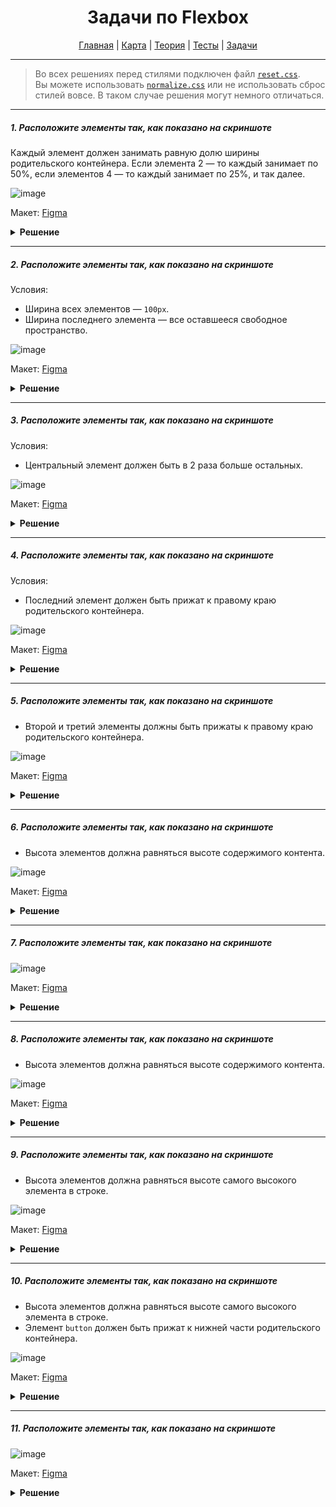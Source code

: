 <div align="center">

# Задачи по Flexbox

[Главная](https://github.com/dollaween/junior-roadmap/)
|
[Карта](/roadmap/README.md)
|
[Теория](/theory/README.md)
|
[Тесты](/tests/README.md)
|
[Задачи](/tasks/README.md)

</div>

---

> Во всех решениях перед стилями подключен файл [`reset.css`](https://meyerweb.com/eric/tools/css/reset/).  
> Вы можете использовать [`normalize.css`](https://necolas.github.io/normalize.css/) или не использовать сброс стилей вовсе. В таком случае решения могут немного отличаться.

---

##### 1. Расположите элементы так, как показано на скриншоте

Каждый элемент должен занимать равную долю ширины родительского контейнера. Если элемента 2 — то каждый занимает по 50%, если элементов 4 — то каждый занимает по 25%, и так далее.

![image](https://user-images.githubusercontent.com/48933270/122962479-21c04e80-d38e-11eb-8cdb-450c695feda9.png)

Макет: [Figma](https://www.figma.com/file/PnnS2RDlKkxS20vZGoKTRy/Tasks?node-id=2%3A17)

<details><summary><b>Решение</b></summary>
<p>

```html
<div class="container">
  <div class="item"></div>
  <div class="item"></div>
  <div class="item"></div>
  <div class="item"></div>
</div>
```

```css
.container {
  display: flex;
}

.item {
  height: 120px;
  background: #69c0ff;
  border: 10px solid #1890ff;
  flex-grow: 1;
}
```

</p>
</details>

---

##### 2. Расположите элементы так, как показано на скриншоте

Условия:
- Ширина всех элементов — `100px`.
- Ширина последнего элемента — все оставшееся свободное пространство.

![image](https://user-images.githubusercontent.com/48933270/122962645-4d433900-d38e-11eb-9e14-50fea309fd73.png)

Макет: [Figma](https://www.figma.com/file/PnnS2RDlKkxS20vZGoKTRy/Tasks?node-id=2%3A18)

<details><summary><b>Решение</b></summary>
<p>

```html
<div class="container">
  <div class="item"></div>
  <div class="item"></div>
  <div class="item"></div>
  <div class="item"></div>
</div>
```

```css
.container {
  display: flex;
}

.item {
  width: 100px;
  height: 120px;
  background: #69c0ff;
  border: 10px solid #1890ff;
}

.item:last-child {
  flex-grow: 1;
  background: #ffc069;
  border-color: #fa8c16;
}
```

</p>
</details>

---

##### 3. Расположите элементы так, как показано на скриншоте

Условия:
- Центральный элемент должен быть в 2 раза больше остальных.

![image](https://user-images.githubusercontent.com/48933270/122963210-bd51bf00-d38e-11eb-895a-a73d7eb7e720.png)

Макет: [Figma](https://www.figma.com/file/PnnS2RDlKkxS20vZGoKTRy/Tasks?node-id=2%3A19)

<details><summary><b>Решение</b></summary>
<p>

```html
<div class="container">
  <div class="item"></div>
  <div class="item"></div>
  <div class="item"></div>
</div>
```

```css
.container {
  display: flex;
}

.item {
  height: 120px;
  background: #69c0ff;
  border: 10px solid #1890ff;
  flex-grow: 1;
}

.item:nth-child(2) {
  background: #ffc069;
  border-color: #fa8c16;
  flex-grow: 2;
}
```

</p>
</details>

---

##### 4. Расположите элементы так, как показано на скриншоте

Условия:
- Последний элемент должен быть прижат к правому краю родительского контейнера.

![image](https://user-images.githubusercontent.com/48933270/122963665-29ccbe00-d38f-11eb-95ce-a541b5e4a90d.png)

Макет: [Figma](https://www.figma.com/file/PnnS2RDlKkxS20vZGoKTRy/Tasks?node-id=2%3A20)

<details><summary><b>Решение</b></summary>
<p>

```html
<div class="container">
  <div class="item"></div>
  <div class="item"></div>
  <div class="item"></div>
  <div class="item"></div>
</div>
```

```css
.container {
  display: flex;
}

.item {
  width: 100px;
  height: 120px;
  background: #69c0ff;
  border: 10px solid #1890ff;
}

.item:last-child {
  background: #ffc069;
  border-color: #fa8c16;
  margin-left: auto;
}
```

</p>
</details>

---

##### 5. Расположите элементы так, как показано на скриншоте

- Второй и третий элементы должны быть прижаты к правому краю родительского контейнера.

![image](https://user-images.githubusercontent.com/48933270/122964551-0eae7e00-d390-11eb-8bf1-19be4720b871.png)

Макет: [Figma](https://www.figma.com/file/PnnS2RDlKkxS20vZGoKTRy/Tasks?node-id=2%3A22)

<details><summary><b>Решение</b></summary>
<p>

```html
<div class="container">
  <div class="item"></div>
  <div class="item"></div>
  <div class="item"></div>
  <div class="item"></div>
</div>
```

```css
.container {
  display: flex;
}

.item {
  width: 100px;
  height: 120px;
  background: #69c0ff;
  border: 10px solid #1890ff;
}

.item:nth-child(3),
.item:last-child {
  background: #ffc069;
  border-color: #fa8c16;
}

.item:nth-child(3) {
  margin-left: auto;
}
```

</p>
</details>

---

##### 6. Расположите элементы так, как показано на скриншоте

- Высота элементов должна равняться высоте содержимого контента.

![image](https://user-images.githubusercontent.com/48933270/122967861-9a75d980-d393-11eb-9d5f-2719a5a063f2.png)

Макет: [Figma](https://www.figma.com/file/PnnS2RDlKkxS20vZGoKTRy/Tasks?node-id=2%3A21)

<details><summary><b>Решение</b></summary>
<p>

```html
<div class="container">
  <div class="item">First item</div>
  <div class="item">Second item, which has 2 lines</div>
  <div class="item">Third item, which has exactly three lines</div>
  <div class="item">Last item, which can be more than one or two or three lines</div>
</div>
```

```css
body {
  font-family: Arial, sans-serif;
  font-size: 14px;
  line-height: 16px;
}

.container {
  display: flex;
  align-items: flex-start;
  width: 600px;
}

.item {
  width: 25%;
  padding: 10px;
  box-sizing: border-box;
  text-align: center;
  color: #fff;
  background: #69c0ff;
  border: 10px solid #1890ff;
}
```

</p>
</details>

---

##### 7. Расположите элементы так, как показано на скриншоте

![image](https://user-images.githubusercontent.com/48933270/122968049-cabd7800-d393-11eb-9292-d06b02ef310a.png)

Макет: [Figma](https://www.figma.com/file/PnnS2RDlKkxS20vZGoKTRy/Tasks?node-id=2%3A24)

<details><summary><b>Решение</b></summary>
<p>

```html
<div class="container">
  <div class="item">First item</div>
  <div class="item">Second item, which has 2 lines</div>
  <div class="item">Third item, which has exactly three lines</div>
  <div class="item">Last item, which can be more than one or two or three lines</div>
</div>
```

```css
body {
  font-family: Arial, sans-serif;
  font-size: 14px;
  line-height: 16px;
}

.container {
  display: flex;
  align-items: center;
  width: 600px;
}

.item {
  width: 25%;
  padding: 10px;
  box-sizing: border-box;
  text-align: center;
  color: #fff;
  background: #69c0ff;
  border: 10px solid #1890ff;
}
```

</p>
</details>

---

##### 8. Расположите элементы так, как показано на скриншоте

- Высота элементов должна равняться высоте содержимого контента.

![image](https://user-images.githubusercontent.com/48933270/122972667-0f97dd80-d399-11eb-831b-788003545318.png)

Макет: [Figma](https://www.figma.com/file/PnnS2RDlKkxS20vZGoKTRy/Tasks?node-id=2%3A23)

<details><summary><b>Решение</b></summary>
<p>

```html
<div class="container">
  <div class="item">Lorem ipsum</div>
  <div class="item">Lorem ipsum dolor sit amet, consectetur adipisicing elit</div>
  <div class="item">Lorem ipsum dolor sit amet, consectetur</div>
  <div class="item">Lorem ipsum dolor sit amet</div>
</div>
```

```css
body {
  font-family: Arial, sans-serif;
  font-size: 14px;
  line-height: 16px;
}

.container {
  width: 600px;
  display: flex;
  align-items: flex-start;
  flex-wrap: wrap;
  gap: 10px;
}

.item {
  width: calc(50% - 5px);
  padding: 10px;
  box-sizing: border-box;
  text-align: center;
  color: #fff;
  background: #69c0ff;
  border: 10px solid #1890ff;
}
```

</p>
</details>

---

##### 9. Расположите элементы так, как показано на скриншоте

- Высота элементов должна равняться высоте самого высокого элемента в строке.

![image](https://user-images.githubusercontent.com/48933270/122972968-630a2b80-d399-11eb-9f85-55fe8e769b4b.png)

Макет: [Figma](https://www.figma.com/file/PnnS2RDlKkxS20vZGoKTRy/Tasks?node-id=2%3A26)

<details><summary><b>Решение</b></summary>
<p>

```html
<div class="container">
  <div class="item">Lorem ipsum</div>
  <div class="item">Lorem ipsum dolor sit amet, consectetur adipisicing elit</div>
  <div class="item">Lorem ipsum dolor sit amet, consectetur adipisicing elit. Ad, aspernatur delectus distinctio dolore dolorem</div>
  <div class="item">Lorem ipsum dolor sit amet</div>
</div>
```

```css
body {
  font-family: Arial, sans-serif;
  font-size: 14px;
  line-height: 16px;
}

.container {
  display: flex;
  width: 600px;
  align-items: stretch;
  flex-wrap: wrap;
  gap: 10px;
}

.item {
  width: calc(50% - 5px);
  padding: 10px;
  box-sizing: border-box;
  text-align: center;
  color: #fff;
  background: #69c0ff;
  border: 10px solid #1890ff;
}
```

</p>
</details>

---

##### 10. Расположите элементы так, как показано на скриншоте

- Высота элементов должна равняться высоте самого высокого элемента в строке.
- Элемент `button` должен быть прижат к нижней части родительского контейнера.

![image](https://user-images.githubusercontent.com/48933270/122980989-f5aec880-d3a1-11eb-870e-3bb6ac50a9c8.png)

Макет: [Figma](https://www.figma.com/file/PnnS2RDlKkxS20vZGoKTRy/Tasks?node-id=2%3A25)

<details><summary><b>Решение</b></summary>
<p>

```html
<div class="container">
  <div class="item">
    <span>Lorem ipsum</span>
    <button>Button</button>
  </div>
  <div class="item">
    <span>Lorem ipsum dolor sit amet, consectetur adipisicing elit</span>
    <button>Button</button>
  </div>
  <div class="item">
    <span>Lorem ipsum dolor sit amet, consectetur adipisicing elit. Cumque doloribus facilis molestiae odio.</span>
    <button>Button</button>
  </div>
</div>
```

```css
body {
  font-family: Arial, sans-serif;
  font-size: 14px;
  line-height: 16px;
}

.container {
  display: flex;
  width: 600px;
  align-items: stretch;
  justify-content: space-between;
}

.item {
  width: 190px;
  display: flex;
  flex-direction: column;
  padding: 10px;
  box-sizing: border-box;
  text-align: center;
  color: #fff;
  background: #69c0ff;
  border: 10px solid #1890ff;
}

span {
  margin-bottom: 10px;
}

button {
  width: 100%;
  margin-top: auto;
  padding: 7px 0;
  color: white;
  background: #ffc069;
  border: 4px solid #fa8c16;
}
```

</p>
</details>

---

##### 11. Расположите элементы так, как показано на скриншоте

![image](https://user-images.githubusercontent.com/48933270/122982565-b2555980-d3a3-11eb-80ad-ffb3d1d5c331.png)

Макет: [Figma](https://www.figma.com/file/PnnS2RDlKkxS20vZGoKTRy/Tasks?node-id=2%3A27)

<details><summary><b>Решение</b></summary>
<p>

```html
<div class="container">
  <div class="item"></div>
  <div class="item"></div>
  <div class="item"></div>
  <div class="item"></div>
  <div class="item"></div>
  <div class="item"></div>
</div>
```

```css
.container {
  display: flex;
  justify-content: flex-start;
  flex-wrap: wrap;
  gap: 12px;
}

.item {
  width: calc(25% - 9px);
  height: 80px;
  box-sizing: border-box;
  background: #69c0ff;
  border: 10px solid #1890ff;
}
```

</p>
</details>




